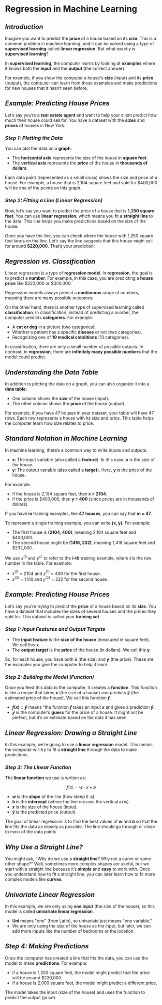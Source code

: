 # Regression in Machine Learning

## ***Introduction***

Imagine you want to predict the **price** of a house based on its **size**. This is a common problem in machine learning, and it can be solved using a type of **supervised learning** called **linear regression**. But what exactly is **supervised learning**?

In **supervised learning**, the computer learns by looking at **examples** where it knows both the **input** and the **output** (the correct answer). 

For example, if you show the computer a house's **size** (input) and its **price** (output), the computer can learn from these examples and make predictions for new houses that it hasn’t seen before.

## ***Example: Predicting House Prices***

Let’s say you’re a **real estate agent** and want to help your client predict how much their house could sell for. You have a dataset with the **sizes** and **prices** of houses in New York.

### ***Step 1: Plotting the Data***

You can plot the data on a **graph**:
- The **horizontal axis** represents the size of the house in **square feet**.
- The **vertical axis** represents the **price** of the house in **thousands of dollars**.

Each data point (represented as a small cross) shows the size and price of a house. For example, a house that is 2,104 square feet and sold for $400,000 will be one of the points on this graph.

### ***Step 2: Fitting a Line (Linear Regression)***

Now, let’s say you want to predict the price of a house that is **1,250 square feet**. You can use **linear regression**, which means you fit a **straight line** to the data. This line helps you make predictions based on the size of the house.

Once you have the line, you can check where the house with 1,250 square feet lands on the line. Let’s say the line suggests that this house might sell for around **$220,000**. That’s your prediction!

## ***Regression vs. Classification***

Linear regression is a type of **regression model**. In **regression**, the goal is to predict a **number**. For example, in this case, you are predicting a **house price** like $220,000 or $300,000. 

Regression models always predict a **continuous** range of numbers, meaning there are many possible outcomes.

On the other hand, there is another type of supervised learning called **classification**. In classification, instead of predicting a number, the computer predicts **categories**. For example:
- A **cat or dog** in a picture (two categories).
- Whether a patient has a specific **disease** or not (two categories).
- Recognizing one of **10 medical conditions** (10 categories).

In classification, there are only a small number of possible outputs. In contrast, in **regression**, there are **infinitely many possible numbers** that the model could predict.

## ***Understanding the Data Table***

In addition to plotting the data on a graph, you can also organize it into a **data table**:
- One column shows the **size** of the house (input).
- The other column shows the **price** of the house (output).

For example, if you have 47 houses in your dataset, your table will have 47 rows. Each row represents a house with its size and price. This table helps the computer learn how size relates to price.

## ***Standard Notation in Machine Learning***

In machine learning, there’s a common way to write inputs and outputs:
- **x**: The input variable (also called a **feature**). In this case, **x** is the size of the house.
- **y**: The output variable (also called a **target**). Here, **y** is the price of the house.

For example:
- If the house is 2,104 square feet, then **x = 2104**.
- If the price is $400,000, then **y = 400** (since prices are in thousands of dollars).

If you have **m** training examples, like **47 houses**, you can say that **m = 47**.

To represent a single training example, you can write **(x, y)**. For example:
- The first house is **(2104, 400)**, meaning 2,104 square feet and $400,000.
- The second house might be **(1416, 232)**, meaning 1,416 square feet and $232,000.

We use $x^{(i)}$ and $y^{(i)}$ to refer to the **i-th** training example, where **i** is the row number in the table. For example:
- $x^{(1)}$ = 2104 and $y^{(1)}$ = 400 for the first house.
- $x^{(2)}$ = 1416 and $y^{(2)}$ = 232 for the second house.

## ***Example: Predicting House Prices***

Let’s say you're trying to predict the **price** of a house based on its **size**. You have a dataset that includes the sizes of several houses and the prices they sold for. This dataset is called your **training set**. 

### ***Step 1: Input Features and Output Targets***

- The **input feature** is the **size of the house** (measured in square feet). We call this **x**.
- The **output target** is the **price** of the house (in dollars). We call this **y**.

So, for each house, you have both **x** (the size) and **y** (the price). These are the examples you give the computer to help it learn.

### ***Step 2: Building the Model (Function)***

Once you feed this data to the computer, it creates a **function**. This function is like a recipe that takes **$x$** (the size of a house) and predicts **$\hat{y}$** (the estimated price of the house). We call this function **$f$**.

- **$f(x)$ = $\hat{y}$** means "the function **$f$** takes an input **$x$** and gives a prediction **$\hat{y}$**.
- **$\hat{y}$** is the computer’s **guess** for the price of a house. It might not be perfect, but it’s an estimate based on the data it has seen.

## ***Linear Regression: Drawing a Straight Line***

In this example, we’re going to use a **linear regression** model. This means the computer will try to fit a **straight line** through the data to make predictions.

### ***Step 3: The Linear Function***

The **linear function** we use is written as:

$$f(x) = w \cdot x + b$$


- **$w$** is the **slope** of the line (how steep it is).
- **$b$** is the **intercept** (where the line crosses the vertical axis).
- **$x$** is the size of the house (input).
- **$\hat{y}$** is the predicted price (output).

The goal of linear regression is to find the best values of **$w$** and **$b$** so that the line fits the data as closely as possible. The line should go through or close to most of the data points.

## ***Why Use a Straight Line?***

You might ask, "Why do we use a **straight line**? Why not a curve or some other shape?" Well, sometimes more complex shapes are useful, but we start with a straight line because it’s **simple** and **easy** to work with. Once you understand how to fit a straight line, you can later learn how to fit more complex models like **curves**.

## ***Univariate Linear Regression***

In this example, we are only using **one input** (the size of the house), so this model is called **univariate linear regression**. 

- **Uni** means "one" (from Latin), so univariate just means "one variable."
- We are only using the size of the house as the input, but later, we can add more inputs like the number of bedrooms or the location.

## ***Step 4: Making Predictions***

Once the computer has created a line that fits the data, you can use the model to make **predictions**. For example:
- If a house is 1,250 square feet, the model might predict that the price will be around $220,000.
- If a house is 2,000 square feet, the model might predict a different price.

The model takes the input (size of the house) and uses the function to predict the output (price).